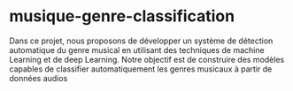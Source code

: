 # musique-genre-classification
Dans ce projet, nous proposons de développer un système de détection automatique du genre musical en utilisant des techniques de machine Learning et de deep Learning. Notre objectif est de construire des modèles capables de classifier automatiquement les genres musicaux à partir de données audios
